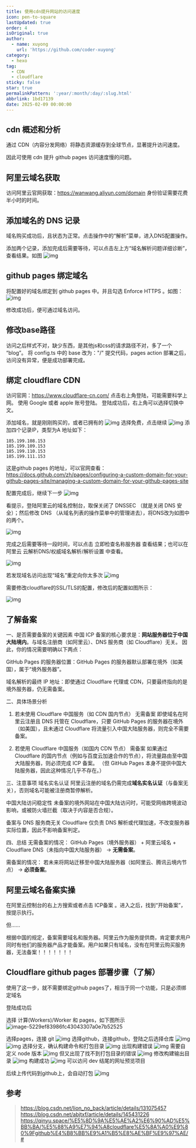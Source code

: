 ```yaml
---
title: 使用cdn提升网站的访问速度
icon: pen-to-square
lastUpdated: true
order: 4
isOriginal: true
author:
  - name: xuyong
    url: 'https://github.com/coder-xuyong'
category:
  - hexo
tag:
  - CDN
  - cloudflare
sticky: false
star: true
permalinkPattern: ':year/:month/:day/:slug.html'
abbrlink: 1bd17139
date: 2025-02-09 00:00:00
---
```



## cdn 概述和分析
通过 CDN（内容分发网络）将静态资源缓存到全球节点，显著提升访问速度。

因此可使用 cdn  提升 github pages 访问速度慢的问题。



## 阿里云域名获取

访问阿里云官网获取：https://wanwang.aliyun.com/domain
身份验证需要花费半小时的时间。

## 添加域名的 DNS 记录

域名购买成功后，且状态为正常。点击操作中的“解析”菜单，进入DNS配置操作。

添加两个记录，添加完成后需要等待，可以点击左上方“域名解析问题详细诊断”，查看结果。如图
![img](img/a85856253a437b9851e7c8d78f78eb7.png)


## github pages 绑定域名
将配置好的域名绑定到 github pages 中。并且勾选 Enforce HTTPS  。如图：
![img](img/c492de46d7bd458cb1b67012102b7d0.png)

修改成功后，便可通过域名访问。
## 修改base路径

访问之后样式不对，缺少东西，是其他js和css的请求路径不对，多了一个 “blog”。
将 config.ts 中的 base 改为："/"
提交代码，pages action 部署之后，访问没有异常，便是成功部署完成。

## 绑定 cloudflare CDN
访问官网：https://www.cloudflare-cn.com/
点击右上角登陆，可能需要科学上网。
使用 Google 或者 apple 账号登陆。
登陆成功后，右上角可以选择切换中文。

添加域名，就是刚刚购买的，或者已拥有的
![img](img/6f48e9c9d061a6304c0a8081eb27a18.png)
选择免费，点击继续
![img](img/e74ba714d82493870278c2d16ba22d2.png)
添加四个记录IP，类型为A 地址如下：
```shell
185.199.108.153
185.199.109.153
185.199.110.153
185.199.111.153
```
这是github pages 的地址，可以官网查看：https://docs.github.com/zh/pages/configuring-a-custom-domain-for-your-github-pages-site/managing-a-custom-domain-for-your-github-pages-site

配置完成后，继续下一步
![img](img/cb52fe26c23ca4e2cb2395064d2151e.png)

看提示，登陆阿里云的域名控制台，取保关闭了 DNSSEC （就是关闭 DNS 安全）；然后修改 DNS （从域名列表的操作菜单中的管理进去），将DNS改为如图中的两个。

![img](img/010bbd56e189c56e4d3880fee4d2726.png)


完成之后需要等待一段时间，可以点击 立即检查名称服务器 查看结果；也可以在阿里云 云解析DNS/权威域名解析/解析设置 中查看。

![img](img/f96332e8fa3e578db15656c7f00294d.png)

若发现域名访问出现“域名”重定向你太多次
![img](img/e4cc7cbfe123f3f5440bd06c6a89d6a.png)

需要修改cloudflare的SSL/TLS的配置，修改后的配置如图所示：

![img](img/8ed96757cf992abd5da4bb8e33998eb.png)


## 了解备案

一、是否需要备案的关键因素
中国 ICP 备案的核心要求是：**网站服务器位于中国大陆境内**。与域名注册商（如阿里云）、DNS 服务商（如 Cloudflare）无关。
因此，你的情况需要明确以下两点：

GitHub Pages 的服务器位置：GitHub Pages 的服务器默认部署在境外（如美国），属于“境外服务器”。

域名解析的最终 IP 地址：即使通过 Cloudflare 代理或 CDN，只要最终指向的是境外服务器，仍无需备案。

二、具体场景分析
1. 若未使用 Cloudflare 中国服务（如 CDN 国内节点）
无需备案
即使域名在阿里云注册且 DNS 托管在 Cloudflare，只要 GitHub Pages 的服务器在境外（如美国），且未通过 Cloudflare 将流量引入中国大陆服务器，则完全不需要备案。

2. 若使用 Cloudflare 中国服务（如国内 CDN 节点）
需备案
如果通过 Cloudflare 的国内节点（例如与百度云加速合作的节点），将流量路由至中国大陆服务器，则必须完成 ICP 备案。
（但 GitHub Pages 本身不提供中国大陆服务器，因此这种情况几乎不存在。）

三、注意事项
域名实名认证
阿里云注册的域名仍需完成**域名实名认证**（与备案无关），否则域名可能被注册商暂停解析。

中国大陆访问稳定性
未备案的境外网站在中国大陆访问时，可能受网络跨境波动影响，或被防火墙拦截（取决于内容是否合规）。

备案与 DNS 服务商无关
Cloudflare 仅负责 DNS 解析或代理加速，不改变服务器实际位置，因此不影响备案判定。

四、总结
无需备案的情况：
GitHub Pages（境外服务器） + 阿里云域名 + Cloudflare DNS（未指向中国大陆服务器） → **无需备案**。

需备案的情况：
若未来将网站迁移至中国大陆服务器（如阿里云、腾讯云境内节点） → **必须备案**。

## 阿里云域名备案实操

在阿里云控制台的右上方搜索或者点击 ICP备案 。进入之后，找到“开始备案”，按提示执行。

但……

根据中国的规定，备案需要域名和服务器。阿里云作为服务提供商，肯定要求用户同时有他们的服务器产品才能备案。用户如果只有域名，没有在阿里云购买服务器，无法备案！！！！！！！

## Cloudflare github pages 部署步骤（了解）

使用了这一步，就不需要绑定github pages了，相当于同一个功能，只是必须绑定域名

登陆成功后

选择 计算(Workers)/Worker 和 pages，如下图所示
 ![image-5229ef83986fc43043307a0e7b52525](img/5229ef83986fc43043307a0e7b52525.png)

选择pages，连接 git 
  ![img](img/c47258a386cf69a13adece1710ec1a6.png)
选择github，连接github，登陆之后选择仓库
![img](img/c34d88889af349e21dd7f7aa3a0fb6d.png)
![img](img/d83b03703e8bc667074818f124fbb9c.png)
选择分支，确认构建命令和打包目录
![img](img/461a4950431295849026a07118d1f92.png)
出现构建错误
![img](img/9fc5ae43d8bf91521079a0446637177.png)
需要自定义 node 版本
![img](img/8e80e4b4f8541529ca57ff98f8f9afc.png)
但又出现了找不到打包目录的错误
![img](img/445e12f1cf48c98cbf42d7cd5384b72.png)
修改构建输出目录
![img](img/6c5121d73827eaff642de51c0dda12f.png)
构建成功
![img](img/8767524bf30a81a54cf5e35b60f8417.png)
可以访问 dev 结尾的网址预览项目

后续上传代码到github上，会自动打包
![img](img/b9e627a8fbdd6374f65202550884cbf.png)

## 参考
> https://blog.csdn.net/lion_no_back/article/details/131075457
> https://blog.csdn.net/abjtxf/article/details/145431226
> https://qinyu.space/%E5%8D%9A%E5%AE%A2%E6%90%AD%E5%BB%BA/%E5%88%A9%E7%94%A8cloudflare%E5%8A%A0%E9%80%9Fgithub%E4%B8%BB%E9%A1%B5%E8%AE%BF%E9%97%AE/#